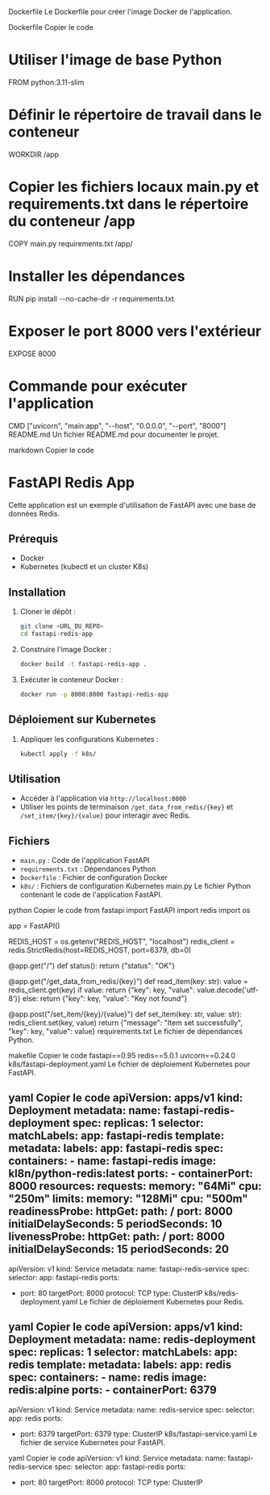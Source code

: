 Dockerfile
Le Dockerfile pour créer l'image Docker de l'application.

Dockerfile
Copier le code
# Utiliser l'image de base Python
FROM python:3.11-slim

# Définir le répertoire de travail dans le conteneur
WORKDIR /app

# Copier les fichiers locaux main.py et requirements.txt dans le répertoire du conteneur /app
COPY main.py requirements.txt /app/

# Installer les dépendances
RUN pip install --no-cache-dir -r requirements.txt

# Exposer le port 8000 vers l'extérieur
EXPOSE 8000

# Commande pour exécuter l'application
CMD ["uvicorn", "main:app", "--host", "0.0.0.0", "--port", "8000"]
README.md
Un fichier README.md pour documenter le projet.

markdown
Copier le code
# FastAPI Redis App

Cette application est un exemple d'utilisation de FastAPI avec une base de données Redis.

## Prérequis

- Docker
- Kubernetes (kubectl et un cluster K8s)

## Installation

1. Cloner le dépôt :
    ```sh
    git clone <URL_DU_REPO>
    cd fastapi-redis-app
    ```

2. Construire l'image Docker :
    ```sh
    docker build -t fastapi-redis-app .
    ```

3. Exécuter le conteneur Docker :
    ```sh
    docker run -p 8000:8000 fastapi-redis-app
    ```

## Déploiement sur Kubernetes

1. Appliquer les configurations Kubernetes :
    ```sh
    kubectl apply -f k8s/
    ```

## Utilisation

- Accéder à l'application via `http://localhost:8000`
- Utiliser les points de terminaison `/get_data_from_redis/{key}` et `/set_item/{key}/{value}` pour interagir avec Redis.

## Fichiers

- `main.py` : Code de l'application FastAPI
- `requirements.txt` : Dépendances Python
- `Dockerfile` : Fichier de configuration Docker
- `k8s/` : Fichiers de configuration Kubernetes
main.py
Le fichier Python contenant le code de l'application FastAPI.

python
Copier le code
from fastapi import FastAPI
import redis
import os

app = FastAPI()

REDIS_HOST = os.getenv("REDIS_HOST", "localhost")
redis_client = redis.StrictRedis(host=REDIS_HOST, port=6379, db=0)

@app.get("/")
def status():
    return {"status": "OK"}

@app.get("/get_data_from_redis/{key}")
def read_item(key: str):
    value = redis_client.get(key)
    if value:
        return {"key": key, "value": value.decode('utf-8')}
    else:
        return {"key": key, "value": "Key not found"}

@app.post("/set_item/{key}/{value}")
def set_item(key: str, value: str):
    redis_client.set(key, value)
    return {"message": "Item set successfully", "key": key, "value": value}
requirements.txt
Le fichier de dépendances Python.

makefile
Copier le code
fastapi==0.95
redis==5.0.1
uvicorn==0.24.0
k8s/fastapi-deployment.yaml
Le fichier de déploiement Kubernetes pour FastAPI.

yaml
Copier le code
apiVersion: apps/v1
kind: Deployment
metadata:
  name: fastapi-redis-deployment
spec:
  replicas: 1
  selector:
    matchLabels:
      app: fastapi-redis
  template:
    metadata:
      labels:
        app: fastapi-redis
    spec:
      containers:
      - name: fastapi-redis
        image: kl8n/python-redis:latest
        ports:
        - containerPort: 8000
        resources:
          requests:
            memory: "64Mi"
            cpu: "250m"
          limits:
            memory: "128Mi"
            cpu: "500m"
        readinessProbe:
          httpGet:
            path: /
            port: 8000
          initialDelaySeconds: 5
          periodSeconds: 10
        livenessProbe:
          httpGet:
            path: /
            port: 8000
          initialDelaySeconds: 15
          periodSeconds: 20
---
apiVersion: v1
kind: Service
metadata:
  name: fastapi-redis-service
spec:
  selector:
    app: fastapi-redis
  ports:
  - port: 80
    targetPort: 8000
    protocol: TCP
  type: ClusterIP
k8s/redis-deployment.yaml
Le fichier de déploiement Kubernetes pour Redis.

yaml
Copier le code
apiVersion: apps/v1
kind: Deployment
metadata:
  name: redis-deployment
spec:
  replicas: 1
  selector:
    matchLabels:
      app: redis
  template:
    metadata:
      labels:
        app: redis
    spec:
      containers:
      - name: redis
        image: redis:alpine
        ports:
        - containerPort: 6379
---
apiVersion: v1
kind: Service
metadata:
  name: redis-service
spec:
  selector:
    app: redis
  ports:
  - port: 6379
    targetPort: 6379
  type: ClusterIP
k8s/fastapi-service.yaml
Le fichier de service Kubernetes pour FastAPI.

yaml
Copier le code
apiVersion: v1
kind: Service
metadata:
  name: fastapi-redis-service
spec:
  selector:
    app: fastapi-redis
  ports:
  - port: 80
    targetPort: 8000
    protocol: TCP
  type: ClusterIP
